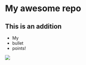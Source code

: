 # My awesome repo

## This is an addition

- My 
- bullet 
- points!

![](https://octodex.github.com/images/scubatocat.png)
